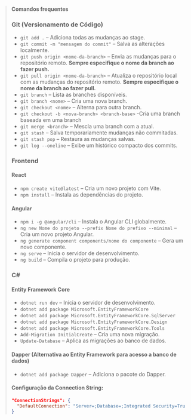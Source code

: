 > #### Comandos frequentes
>
> ### **Git** (Versionamento de Código)
>
> - `git add .` – Adiciona todas as mudanças ao stage.
> - `git commit -m "mensagem do commit"` – Salva as alterações localmente.
> - `git push origin <nome-da-branch>` – Envia as mudanças para o repositório remoto. **Sempre especifique o nome da branch ao fazer push.**
> - `git pull origin <nome-da-branch>` – Atualiza o repositório local com as mudanças do repositório remoto. **Sempre especifique o nome da branch ao fazer pull.**
> - `git branch` – Lista as branches disponíveis.
> - `git branch <nome>` – Cria uma nova branch.
> - `git checkout <nome>` – Alterna para outra branch.
> - `git checkout -b <nova-branch> <branch-base>` -Cria uma branch baseada em uma branch 
> - `git merge <branch>` – Mescla uma branch com a atual.
> - `git stash` – Salva temporariamente mudanças não commitadas.
> - `git stash pop` – Restaura as mudanças salvas.
> - `git log --oneline` – Exibe um histórico compacto dos commits.
>
> ### **Frontend**
>
> #### React
> - `npm create vite@latest` – Cria um novo projeto com Vite.
> - `npm install` – Instala as dependências do projeto.
>
> #### Angular
> - `npm i -g @angular/cli` – Instala o Angular CLI globalmente.
> - `ng new Nome do projeto --prefix Nome do prefixo --minimal` – Cria um novo projeto Angular.
> - `ng generate component components/nome do componente` – Gera um novo componente.
> - `ng serve` – Inicia o servidor de desenvolvimento.
> - `ng build` – Compila o projeto para produção.
>
> ### **C#**
>
> #### Entity Framework Core
> - `dotnet run dev` – Inicia o servidor de desenvolvimento.
> - `dotnet add package Microsoft.EntityFrameworkCore`
> - `dotnet add package Microsoft.EntityFrameworkCore.SqlServer`
> - `dotnet add package Microsoft.EntityFrameworkCore.Design`
> - `dotnet add package Microsoft.EntityFrameworkCore.Tools`
> - `Add-Migration InitialCreate` – Cria uma nova migração.
> - `Update-Database` – Aplica as migrações ao banco de dados.
>
> #### Dapper (Alternativa ao Entity Framework para acesso a banco de dados)
> - `dotnet add package Dapper` – Adiciona o pacote do Dapper.
>
> #### Configuração da Connection String:
> ```json
> "ConnectionStrings": { 
>   "DefaultConnection": "Server=;Database=;Integrated Security=True;TrustServerCertificate=True;" 
> }
> ```
